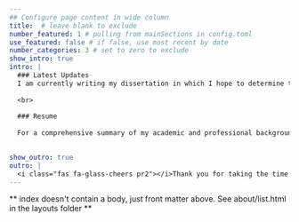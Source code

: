 ```yaml
---
## Configure page content in wide column
title:  # leave blank to exclude
number_featured: 1 # pulling from mainSections in config.toml
use_featured: false # if false, use most recent by date
number_categories: 3 # set to zero to exclude
show_intro: true
intro: |
  ### Latest Updates
  I am currently writing my dissertation in which I hope to determine the most significant variables for quantifying the survival capacity of mutual funds by implementing machine learning methods.
  
  <br>
  
  ### Resume
  
  For a comprehensive summary of my academic and professional background you can find my [resume](https://www.johnrobininston.com/resume/) here.
  

show_outro: true
outro: |
  <i class="fas fa-glass-cheers pr2"></i>Thank you for taking the time to read about me!
---
```


** index doesn't contain a body, just front matter above.
See about/list.html in the layouts folder **